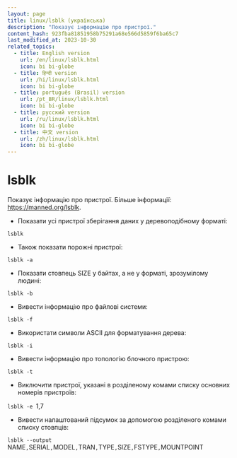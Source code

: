 ```yaml
---
layout: page
title: linux/lsblk (українська)
description: "Показує інформацію про пристрої."
content_hash: 923fba81851958b75291a68e566d5859f6ba65c7
last_modified_at: 2023-10-30
related_topics:
  - title: English version
    url: /en/linux/lsblk.html
    icon: bi bi-globe
  - title: हिन्दी version
    url: /hi/linux/lsblk.html
    icon: bi bi-globe
  - title: português (Brasil) version
    url: /pt_BR/linux/lsblk.html
    icon: bi bi-globe
  - title: русский version
    url: /ru/linux/lsblk.html
    icon: bi bi-globe
  - title: 中文 version
    url: /zh/linux/lsblk.html
    icon: bi bi-globe
---
```

# lsblk

Показує інформацію про пристрої.
Більше інформації: <https://manned.org/lsblk>.

- Показати усі пристрої зберігання даних у деревоподібному форматі:

`lsblk`

- Також показати порожні пристрої:

`lsblk -a`

- Показати стовпець SIZE у байтах, а не у форматі, зрозумілому людині:

`lsblk -b`

- Вивести інформацію про файлові системи:

`lsblk -f`

- Використати символи ASCII для форматування дерева:

`lsblk -i`

- Вивести інформацію про топологію блочного пристрою:

`lsblk -t`

- Виключити пристрої, указані в розділеному комами списку основних номерів пристроїв:

`lsblk -e `<span class="tldr-var badge badge-pill bg-dark-lm bg-white-dm text-white-lm text-dark-dm font-weight-bold">1,7</span>

- Вивести налаштований підсумок за допомогою розділеного комами списку стовпців:

`lsblk --output `<span class="tldr-var badge badge-pill bg-dark-lm bg-white-dm text-white-lm text-dark-dm font-weight-bold">NAME</span>`,`<span class="tldr-var badge badge-pill bg-dark-lm bg-white-dm text-white-lm text-dark-dm font-weight-bold">SERIAL</span>`,`<span class="tldr-var badge badge-pill bg-dark-lm bg-white-dm text-white-lm text-dark-dm font-weight-bold">MODEL</span>`,`<span class="tldr-var badge badge-pill bg-dark-lm bg-white-dm text-white-lm text-dark-dm font-weight-bold">TRAN</span>`,`<span class="tldr-var badge badge-pill bg-dark-lm bg-white-dm text-white-lm text-dark-dm font-weight-bold">TYPE</span>`,`<span class="tldr-var badge badge-pill bg-dark-lm bg-white-dm text-white-lm text-dark-dm font-weight-bold">SIZE</span>`,`<span class="tldr-var badge badge-pill bg-dark-lm bg-white-dm text-white-lm text-dark-dm font-weight-bold">FSTYPE</span>`,`<span class="tldr-var badge badge-pill bg-dark-lm bg-white-dm text-white-lm text-dark-dm font-weight-bold">MOUNTPOINT</span>

